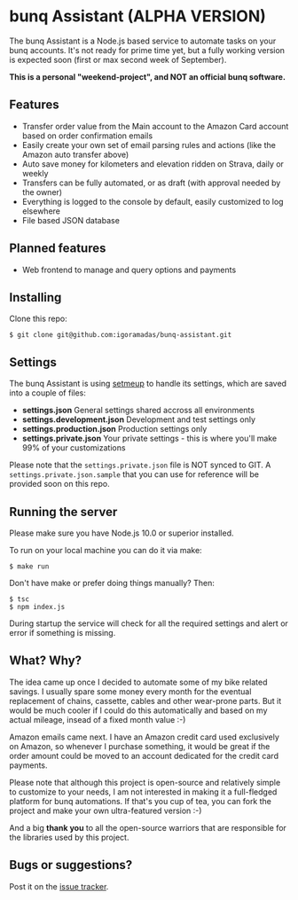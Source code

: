 # bunq Assistant (ALPHA VERSION)

The bunq Assistant is a Node.js based service to automate tasks on your bunq accounts. It's not ready for prime time yet, but a fully working version is expected soon (first or max second week of September).

**This is a personal "weekend-project", and NOT an official bunq software.**

## Features

- Transfer order value from the Main account to the Amazon Card account based on order confirmation emails
- Easily create your own set of email parsing rules and actions (like the Amazon auto transfer above)
- Auto save money for kilometers and elevation ridden on Strava, daily or weekly
- Transfers can be fully automated, or as draft (with approval needed by the owner)
- Everything is logged to the console by default, easily customized to log elsewhere
- File based JSON database

## Planned features

- Web frontend to manage and query options and payments

## Installing

Clone this repo:

    $ git clone git@github.com:igoramadas/bunq-assistant.git

## Settings

The bunq Assistant is using [setmeup](https://github.com/igoramadas/setmeup) to handle its settings, which are saved into a couple of files:

- **settings.json** General settings shared accross all environments
- **settings.development.json** Development and test settings only
- **settings.production.json** Production settings only
- **settings.private.json** Your private settings - this is where you'll make 99% of your customizations

Please note that the `settings.private.json` file is NOT synced to GIT. A `settings.private.json.sample` that you can use for reference will be provided soon on this repo.

## Running the server

Please make sure you have Node.js 10.0 or superior installed.

To run on your local machine you can do it via make:

    $ make run

Don't have make or prefer doing things manually? Then:

    $ tsc
    $ npm index.js

During startup the service will check for all the required settings and alert or error if something is missing.

## What? Why?

The idea came up once I decided to automate some of my bike related savings. I usually spare some money every month for the eventual replacement of chains, cassette, cables and other wear-prone parts. But it would be much cooler if I could do this automatically and based on my actual mileage, insead of a fixed month value :-)

Amazon emails came next. I have an Amazon credit card used exclusively on Amazon, so whenever I purchase something, it would be great if the order amount could be moved to an account dedicated for the credit card payments.

Please note that although this project is open-source and relatively simple to customize to your needs, I am not interested in making it a full-fledged platform for bunq automations. If that's you cup of tea, you can fork the project and make your own ultra-featured version :-)

And a big **thank you** to all the open-source warriors that are responsible for the libraries used by this project.

## Bugs or suggestions?

Post it on the [issue tracker](https://github.com/igoramadas/bunq-assistant/issues).
